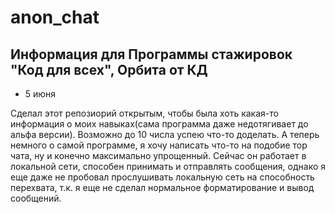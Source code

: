 # anon_chat
 
<h2> Информация для Программы стажировок "Код для всех", Орбита от КД </h2>

* 5 июня

 Сделал этот репозиорий открытым, чтобы была хоть какая-то информация о моих навыках(сама программа даже недотягивает до альфа версии). Возможно до 10 числа успею что-то доделать. А теперь немного о самой программе, я хочу написать что-то на подобие тор чата, ну и конечно максимально упрощенный. Сейчас он работает в локальной сети, способен принимать и отправлять сообщения, однако я еще даже не пробовал прослушивать локальную сеть на способность перехвата, т.к. я еще не сделал нормальное форматирование и вывод сообщений.

